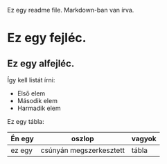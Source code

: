 Ez egy readme file. Markdown-ban van írva.

# Ez egy fejléc.
## Ez egy alfejléc.

Így kell listát írni:
- Első elem
- Második elem
- Harmadik elem

Ez egy tábla:

Én egy | oszlop | vagyok
--- | --- | --- 
ez egy | csúnyán megszerkesztett | tábla
